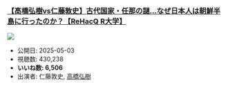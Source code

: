 ### [【高橋弘樹vs仁藤敦史】古代国家・任那の謎…なぜ日本人は朝鮮半島に行ったのか？【ReHacQ R大学】](https://www.youtube.com/watch?v=YXNn3IHMLvw)
[![](https://img.youtube.com/vi/YXNn3IHMLvw/sddefault.jpg)](https://www.youtube.com/watch?v=YXNn3IHMLvw)
-   公開日: 2025-05-03
-   視聴数: 430,238
-   **いいね数: 6,506**
-   出演者: 仁藤敦史, [高橋弘樹](/rehacq_fan/people/高橋弘樹 "wikilink")
